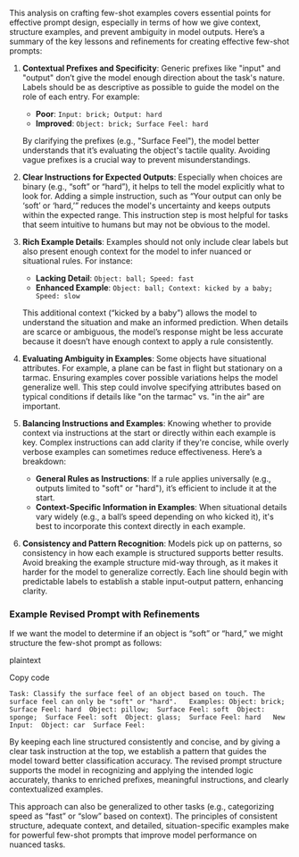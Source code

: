 This analysis on crafting few-shot examples covers essential points for effective prompt design, especially in terms of how we give context, structure examples, and prevent ambiguity in model outputs. Here’s a summary of the key lessons and refinements for creating effective few-shot prompts:

1. **Contextual Prefixes and Specificity**: Generic prefixes like "input" and "output" don’t give the model enough direction about the task's nature. Labels should be as descriptive as possible to guide the model on the role of each entry. For example:
    
    - **Poor**: `Input: brick; Output: hard`
    - **Improved**: `Object: brick; Surface Feel: hard`
    
    By clarifying the prefixes (e.g., "Surface Feel"), the model better understands that it’s evaluating the object's tactile quality. Avoiding vague prefixes is a crucial way to prevent misunderstandings.
    
2. **Clear Instructions for Expected Outputs**: Especially when choices are binary (e.g., “soft” or “hard”), it helps to tell the model explicitly what to look for. Adding a simple instruction, such as “Your output can only be ‘soft’ or ‘hard,’” reduces the model's uncertainty and keeps outputs within the expected range. This instruction step is most helpful for tasks that seem intuitive to humans but may not be obvious to the model.
    
3. **Rich Example Details**: Examples should not only include clear labels but also present enough context for the model to infer nuanced or situational rules. For instance:
    
    - **Lacking Detail**: `Object: ball; Speed: fast`
    - **Enhanced Example**: `Object: ball; Context: kicked by a baby; Speed: slow`
    
    This additional context (“kicked by a baby”) allows the model to understand the situation and make an informed prediction. When details are scarce or ambiguous, the model’s response might be less accurate because it doesn’t have enough context to apply a rule consistently.
    
4. **Evaluating Ambiguity in Examples**: Some objects have situational attributes. For example, a plane can be fast in flight but stationary on a tarmac. Ensuring examples cover possible variations helps the model generalize well. This step could involve specifying attributes based on typical conditions if details like "on the tarmac" vs. "in the air" are important.
    
5. **Balancing Instructions and Examples**: Knowing whether to provide context via instructions at the start or directly within each example is key. Complex instructions can add clarity if they're concise, while overly verbose examples can sometimes reduce effectiveness. Here’s a breakdown:
    
    - **General Rules as Instructions**: If a rule applies universally (e.g., outputs limited to "soft" or "hard"), it’s efficient to include it at the start.
    - **Context-Specific Information in Examples**: When situational details vary widely (e.g., a ball’s speed depending on who kicked it), it's best to incorporate this context directly in each example.
6. **Consistency and Pattern Recognition**: Models pick up on patterns, so consistency in how each example is structured supports better results. Avoid breaking the example structure mid-way through, as it makes it harder for the model to generalize correctly. Each line should begin with predictable labels to establish a stable input-output pattern, enhancing clarity.
    

### Example Revised Prompt with Refinements

If we want the model to determine if an object is “soft” or “hard,” we might structure the few-shot prompt as follows:

plaintext

Copy code

`Task: Classify the surface feel of an object based on touch. The surface feel can only be "soft" or "hard".  
Examples: Object: brick; 
Surface Feel: hard 
Object: pillow; 
Surface Feel: soft 
Object: sponge; 
Surface Feel: soft 
Object: glass; 
Surface Feel: hard  
New Input: 
Object: car 
Surface Feel:`

By keeping each line structured consistently and concise, and by giving a clear task instruction at the top, we establish a pattern that guides the model toward better classification accuracy. The revised prompt structure supports the model in recognizing and applying the intended logic accurately, thanks to enriched prefixes, meaningful instructions, and clearly contextualized examples.

This approach can also be generalized to other tasks (e.g., categorizing speed as “fast” or “slow” based on context). The principles of consistent structure, adequate context, and detailed, situation-specific examples make for powerful few-shot prompts that improve model performance on nuanced tasks.